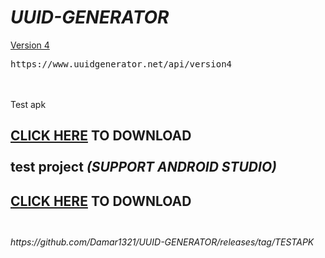 #  <strong><em>UUID-GENERATOR</em></strong>

<a href="https://www.uuidgenerator.net/version4">Version 4</a>
<pre>
https://www.uuidgenerator.net/api/version4
</pre>
<br>
<br>
Test apk
<h2><a href="<h2><a href="https://github.com/Damar1321/UUID-GENERATOR/blob/main/apk-release/uuidgeneratorapi.zip?raw=true">CLICK HERE</a> TO DOWNLOAD
<br>
<br>
test project <em>(SUPPORT ANDROID STUDIO)</em>
<h2><a href="https://github.com/Damar1321/UUID-GENERATOR/blob/main/apk-release/uuidgeneratorapi.zip?raw=true">CLICK HERE</a> TO DOWNLOAD
<br>
<br>
<h6>https://github.com/Damar1321/UUID-GENERATOR/releases/tag/TESTAPK</h6>
